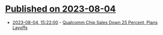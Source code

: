 # [Published on 2023-08-04](index.md)

* [2023-08-04, 15:22:00](https://slashdot.org/story/23/08/04/1522250/qualcomm-chip-sales-down-25-percent-plans-layoffs?utm_source=rss1.0mainlinkanon&utm_medium=feed) - [Qualcomm Chip Sales Down 25 Percent, Plans Layoffs](https://slashdot.org/story/23/08/04/1522250/qualcomm-chip-sales-down-25-percent-plans-layoffs?utm_source=rss1.0mainlinkanon&utm_medium=feed)
